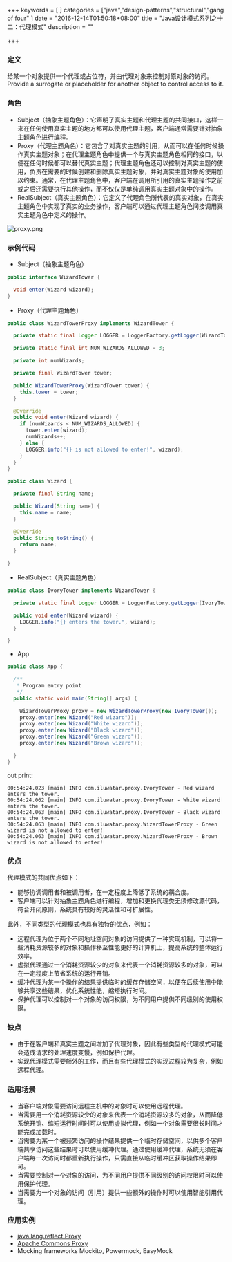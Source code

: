 +++
keywords = [
]
categories = ["java","design-patterns","structural","gang of four"
]
date = "2016-12-14T01:50:18+08:00"
title = "Java设计模式系列之十二：代理模式"
description = ""

+++

### 定义

给某一个对象提供一个代理或占位符，并由代理对象来控制对原对象的访问。
Provide a surrogate or placeholder for another object to control access to it.

### 角色

* Subject（抽象主题角色）：它声明了真实主题和代理主题的共同接口，这样一来在任何使用真实主题的地方都可以使用代理主题，客户端通常需要针对抽象主题角色进行编程。
* Proxy（代理主题角色）：它包含了对真实主题的引用，从而可以在任何时候操作真实主题对象；在代理主题角色中提供一个与真实主题角色相同的接口，以便在任何时候都可以替代真实主题；代理主题角色还可以控制对真实主题的使用，负责在需要的时候创建和删除真实主题对象，并对真实主题对象的使用加以约束。通常，在代理主题角色中，客户端在调用所引用的真实主题操作之前或之后还需要执行其他操作，而不仅仅是单纯调用真实主题对象中的操作。
* RealSubject（真实主题角色）：它定义了代理角色所代表的真实对象，在真实主题角色中实现了真实的业务操作，客户端可以通过代理主题角色间接调用真实主题角色中定义的操作。

![proxy.png](/image/proxy.png)

### 示例代码

* Subject（抽象主题角色）

```java
public interface WizardTower {

  void enter(Wizard wizard);
}
```

* Proxy（代理主题角色）

```java
public class WizardTowerProxy implements WizardTower {

  private static final Logger LOGGER = LoggerFactory.getLogger(WizardTowerProxy.class);

  private static final int NUM_WIZARDS_ALLOWED = 3;

  private int numWizards;

  private final WizardTower tower;

  public WizardTowerProxy(WizardTower tower) {
    this.tower = tower;
  }

  @Override
  public void enter(Wizard wizard) {
    if (numWizards < NUM_WIZARDS_ALLOWED) {
      tower.enter(wizard);
      numWizards++;
    } else {
      LOGGER.info("{} is not allowed to enter!", wizard);
    }
  }
}

public class Wizard {

  private final String name;

  public Wizard(String name) {
    this.name = name;
  }

  @Override
  public String toString() {
    return name;
  }

}
```

* RealSubject（真实主题角色）

```java
public class IvoryTower implements WizardTower {

  private static final Logger LOGGER = LoggerFactory.getLogger(IvoryTower.class);

  public void enter(Wizard wizard) {
    LOGGER.info("{} enters the tower.", wizard);
  }

}

```

* App

```java
public class App {

  /**
   * Program entry point
   */
  public static void main(String[] args) {

    WizardTowerProxy proxy = new WizardTowerProxy(new IvoryTower());
    proxy.enter(new Wizard("Red wizard"));
    proxy.enter(new Wizard("White wizard"));
    proxy.enter(new Wizard("Black wizard"));
    proxy.enter(new Wizard("Green wizard"));
    proxy.enter(new Wizard("Brown wizard"));

  }
}
```

out print:
```
00:54:24.023 [main] INFO com.iluwatar.proxy.IvoryTower - Red wizard enters the tower.
00:54:24.062 [main] INFO com.iluwatar.proxy.IvoryTower - White wizard enters the tower.
00:54:24.063 [main] INFO com.iluwatar.proxy.IvoryTower - Black wizard enters the tower.
00:54:24.063 [main] INFO com.iluwatar.proxy.WizardTowerProxy - Green wizard is not allowed to enter!
00:54:24.063 [main] INFO com.iluwatar.proxy.WizardTowerProxy - Brown wizard is not allowed to enter!
```

### 优点

代理模式的共同优点如下：

* 能够协调调用者和被调用者，在一定程度上降低了系统的耦合度。
* 客户端可以针对抽象主题角色进行编程，增加和更换代理类无须修改源代码，符合开闭原则，系统具有较好的灵活性和可扩展性。

此外，不同类型的代理模式也具有独特的优点，例如：

* 远程代理为位于两个不同地址空间对象的访问提供了一种实现机制，可以将一些消耗资源较多的对象和操作移至性能更好的计算机上，提高系统的整体运行效率。
* 虚拟代理通过一个消耗资源较少的对象来代表一个消耗资源较多的对象，可以在一定程度上节省系统的运行开销。
* 缓冲代理为某一个操作的结果提供临时的缓存存储空间，以便在后续使用中能够共享这些结果，优化系统性能，缩短执行时间。
* 保护代理可以控制对一个对象的访问权限，为不同用户提供不同级别的使用权限。

### 缺点

* 由于在客户端和真实主题之间增加了代理对象，因此有些类型的代理模式可能会造成请求的处理速度变慢，例如保护代理。
* 实现代理模式需要额外的工作，而且有些代理模式的实现过程较为复杂，例如远程代理。


### 适用场景

* 当客户端对象需要访问远程主机中的对象时可以使用远程代理。
* 当需要用一个消耗资源较少的对象来代表一个消耗资源较多的对象，从而降低系统开销、缩短运行时间时可以使用虚拟代理，例如一个对象需要很长时间才能完成加载时。
* 当需要为某一个被频繁访问的操作结果提供一个临时存储空间，以供多个客户端共享访问这些结果时可以使用缓冲代理。通过使用缓冲代理，系统无须在客户端每一次访问时都重新执行操作，只需直接从临时缓冲区获取操作结果即可。
* 当需要控制对一个对象的访问，为不同用户提供不同级别的访问权限时可以使用保护代理。
* 当需要为一个对象的访问（引用）提供一些额外的操作时可以使用智能引用代理。

### 应用实例

* [java.lang.reflect.Proxy](http://docs.oracle.com/javase/8/docs/api/java/lang/reflect/Proxy.html)
* [Apache Commons Proxy](https://commons.apache.org/proper/commons-proxy/)
* Mocking frameworks Mockito, Powermock, EasyMock